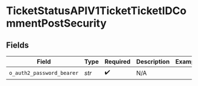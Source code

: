 # TicketStatusAPIV1TicketTicketIDCommentPostSecurity


## Fields

| Field                     | Type                      | Required                  | Description               | Example                   |
| ------------------------- | ------------------------- | ------------------------- | ------------------------- | ------------------------- |
| `o_auth2_password_bearer` | *str*                     | :heavy_check_mark:        | N/A                       |                           |